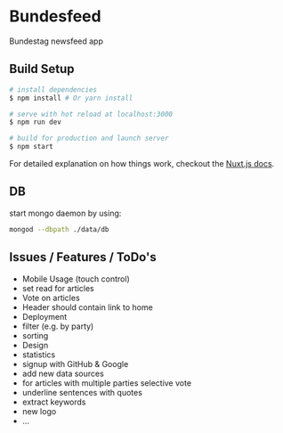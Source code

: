 # Bundesfeed

Bundestag newsfeed app

## Build Setup

``` bash
# install dependencies
$ npm install # Or yarn install

# serve with hot reload at localhost:3000
$ npm run dev

# build for production and launch server
$ npm start
```

For detailed explanation on how things work, checkout the [Nuxt.js docs](https://github.com/nuxt/nuxt.js).

## DB
start mongo daemon by using:
``` bash
mongod --dbpath ./data/db
```

## Issues / Features / ToDo's
* Mobile Usage (touch control)
* set read for articles
* Vote on articles
* Header should contain link to home
* Deployment
* filter (e.g. by party)
* sorting
* Design
* statistics
* signup with GitHub & Google
* add new data sources
* for articles with multiple parties selective vote
* underline sentences with quotes
* extract keywords
* new logo
* ...